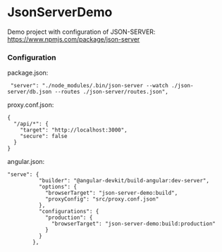 # JsonServerDemo

Demo project with configuration of JSON-SERVER:
https://www.npmjs.com/package/json-server

### Configuration

package.json:
```
 "server": "./node_modules/.bin/json-server --watch ./json-server/db.json --routes ./json-server/routes.json",
```

proxy.conf.json:
```
{
  "/api/*": {
    "target": "http://localhost:3000",
    "secure": false
  }
}
```

angular.json:
```
"serve": {
          "builder": "@angular-devkit/build-angular:dev-server",
          "options": {
            "browserTarget": "json-server-demo:build",
            "proxyConfig": "src/proxy.conf.json"
          },
          "configurations": {
            "production": {
              "browserTarget": "json-server-demo:build:production"
            }
          }
        },
        
```
